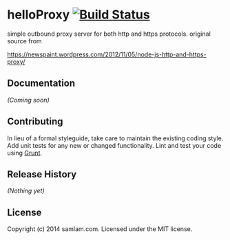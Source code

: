 # helloProxy [![Build Status](https://secure.travis-ci.org/helloProxy/helloproxy.png?branch=master)](http://travis-ci.org/helloProxy/helloproxy)

simple outbound proxy server for both http and https protocols. original source from


https://newspaint.wordpress.com/2012/11/05/node-js-http-and-https-proxy/


## Documentation
_(Coming soon)_

## Contributing
In lieu of a formal styleguide, take care to maintain the existing coding style. Add unit tests for any new or changed functionality. Lint and test your code using [Grunt](http://gruntjs.com/).

## Release History
_(Nothing yet)_

## License
Copyright (c) 2014 samlam.com. Licensed under the MIT license.

